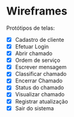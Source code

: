 # Wireframes
Protótipos de telas:
- [x] Cadastro de cliente
- [x] Efetuar Login
- [x] Abrir chamado
- [x] Ordem de serviço
- [x] Escrever mensagem
- [x] Classificar chamado
- [x] Encerrar Chamado
- [x] Status do chamado
- [x] Visualizar chamado
- [x] Registrar atualização
- [x] Sair do sistema
